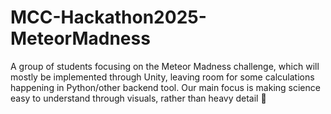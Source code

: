 # MCC-Hackathon2025-MeteorMadness
A group of students focusing on the Meteor Madness challenge, which will mostly be implemented through Unity, leaving room for some calculations happening in Python/other backend tool. Our main focus is making science easy to understand through visuals, rather than heavy detail 👾

